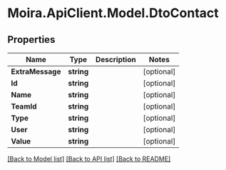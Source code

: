 # Moira.ApiClient.Model.DtoContact

## Properties

Name | Type | Description | Notes
------------ | ------------- | ------------- | -------------
**ExtraMessage** | **string** |  | [optional] 
**Id** | **string** |  | [optional] 
**Name** | **string** |  | [optional] 
**TeamId** | **string** |  | [optional] 
**Type** | **string** |  | [optional] 
**User** | **string** |  | [optional] 
**Value** | **string** |  | [optional] 

[[Back to Model list]](../../README.md#documentation-for-models) [[Back to API list]](../../README.md#documentation-for-api-endpoints) [[Back to README]](../../README.md)

